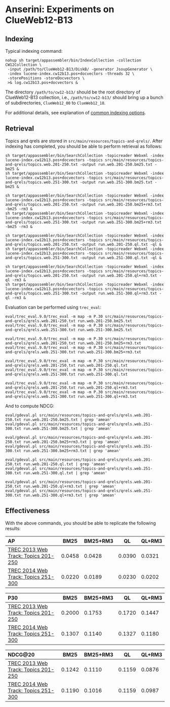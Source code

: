 # Anserini: Experiments on ClueWeb12-B13

## Indexing

Typical indexing command:

```
nohup sh target/appassembler/bin/IndexCollection -collection CW12Collection \
 -input /path/to/ClueWeb12-B13/DiskB/ -generator JsoupGenerator \
 -index lucene-index.cw12b13.pos+docvectors -threads 32 \
 -storePositions -storeDocvectors \
 >& log.cw12b13.pos+docvectors &
```

The directory `/path/to/cw12-b13/` should be the root directory of ClueWeb12-B13 collection, i.e., `/path/to/cw12-b13/` should bring up a bunch of subdirectories, `ClueWeb12_00` to `ClueWeb12_18`.

For additional details, see explanation of [common indexing options](common-indexing-options.md).

## Retrieval

Topics and qrels are stored in `src/main/resources/topics-and-qrels/`.
After indexing has completed, you should be able to perform retrieval as follows:

```
sh target/appassembler/bin/SearchCollection -topicreader Webxml -index lucene-index.cw12b13.pos+docvectors -topics src/main/resources/topics-and-qrels/topics.web.201-250.txt -output run.web.201-250.bm25.txt -bm25 &
sh target/appassembler/bin/SearchCollection -topicreader Webxml -index lucene-index.cw12b13.pos+docvectors -topics src/main/resources/topics-and-qrels/topics.web.251-300.txt -output run.web.251-300.bm25.txt -bm25 &

sh target/appassembler/bin/SearchCollection -topicreader Webxml -index lucene-index.cw12b13.pos+docvectors -topics src/main/resources/topics-and-qrels/topics.web.201-250.txt -output run.web.201-250.bm25+rm3.txt -bm25 -rm3 &
sh target/appassembler/bin/SearchCollection -topicreader Webxml -index lucene-index.cw12b13.pos+docvectors -topics src/main/resources/topics-and-qrels/topics.web.251-300.txt -output run.web.251-300.bm25+rm3.txt -bm25 -rm3 &

sh target/appassembler/bin/SearchCollection -topicreader Webxml -index lucene-index.cw12b13.pos+docvectors -topics src/main/resources/topics-and-qrels/topics.web.201-250.txt -output run.web.201-250.ql.txt -ql &
sh target/appassembler/bin/SearchCollection -topicreader Webxml -index lucene-index.cw12b13.pos+docvectors -topics src/main/resources/topics-and-qrels/topics.web.251-300.txt -output run.web.251-300.ql.txt -ql &

sh target/appassembler/bin/SearchCollection -topicreader Webxml -index lucene-index.cw12b13.pos+docvectors -topics src/main/resources/topics-and-qrels/topics.web.201-250.txt -output run.web.201-250.ql+rm3.txt -ql -rm3 &
sh target/appassembler/bin/SearchCollection -topicreader Webxml -index lucene-index.cw12b13.pos+docvectors -topics src/main/resources/topics-and-qrels/topics.web.251-300.txt -output run.web.251-300.ql+rm3.txt -ql -rm3 &
```

Evaluation can be performed using `trec_eval`:

```
eval/trec_eval.9.0/trec_eval -m map -m P.30 src/main/resources/topics-and-qrels/qrels.web.201-250.txt run.web.201-250.bm25.txt
eval/trec_eval.9.0/trec_eval -m map -m P.30 src/main/resources/topics-and-qrels/qrels.web.251-300.txt run.web.251-300.bm25.txt

eval/trec_eval.9.0/trec_eval -m map -m P.30 src/main/resources/topics-and-qrels/qrels.web.201-250.txt run.web.201-250.bm25+rm3.txt
eval/trec_eval.9.0/trec_eval -m map -m P.30 src/main/resources/topics-and-qrels/qrels.web.251-300.txt run.web.251-300.bm25+rm3.txt

eval/trec_eval.9.0/trec_eval -m map -m P.30 src/main/resources/topics-and-qrels/qrels.web.201-250.txt run.web.201-250.ql.txt
eval/trec_eval.9.0/trec_eval -m map -m P.30 src/main/resources/topics-and-qrels/qrels.web.251-300.txt run.web.251-300.ql.txt

eval/trec_eval.9.0/trec_eval -m map -m P.30 src/main/resources/topics-and-qrels/qrels.web.201-250.txt run.web.201-250.ql+rm3.txt
eval/trec_eval.9.0/trec_eval -m map -m P.30 src/main/resources/topics-and-qrels/qrels.web.251-300.txt run.web.251-300.ql+rm3.txt
```

And to compute NDCG:

```
eval/gdeval.pl src/main/resources/topics-and-qrels/qrels.web.201-250.txt run.web.201-250.bm25.txt | grep 'amean'
eval/gdeval.pl src/main/resources/topics-and-qrels/qrels.web.251-300.txt run.web.251-300.bm25.txt | grep 'amean'

eval/gdeval.pl src/main/resources/topics-and-qrels/qrels.web.201-250.txt run.web.201-250.bm25+rm3.txt | grep 'amean'
eval/gdeval.pl src/main/resources/topics-and-qrels/qrels.web.251-300.txt run.web.251-300.bm25+rm3.txt | grep 'amean'

eval/gdeval.pl src/main/resources/topics-and-qrels/qrels.web.201-250.txt run.web.201-250.ql.txt | grep 'amean'
eval/gdeval.pl src/main/resources/topics-and-qrels/qrels.web.251-300.txt run.web.251-300.ql.txt | grep 'amean'

eval/gdeval.pl src/main/resources/topics-and-qrels/qrels.web.201-250.txt run.web.201-250.ql+rm3.txt | grep 'amean'
eval/gdeval.pl src/main/resources/topics-and-qrels/qrels.web.251-300.txt run.web.251-300.ql+rm3.txt | grep 'amean'
```

## Effectiveness

With the above commands, you should be able to replicate the following results:

AP                                                                             | BM25   |BM25+RM3| QL     | QL+RM3
:------------------------------------------------------------------------------|--------|--------|--------|--------
[TREC 2013 Web Track: Topics 201-250](http://trec.nist.gov/data/web2013.html)  | 0.0458 | 0.0428 | 0.0390 | 0.0321
[TREC 2014 Web Track: Topics 251-300](http://trec.nist.gov/data/web2014.html)  | 0.0220 | 0.0189 | 0.0230 | 0.0202

P30                                                                            | BM25   |BM25+RM3| QL     | QL+RM3
:------------------------------------------------------------------------------|--------|--------|--------|--------
[TREC 2013 Web Track: Topics 201-250](http://trec.nist.gov/data/web2013.html)  | 0.2000 | 0.1753 | 0.1720 | 0.1447
[TREC 2014 Web Track: Topics 251-300](http://trec.nist.gov/data/web2014.html)  | 0.1307 | 0.1140 | 0.1327 | 0.1180

NDCG@20                                                                        | BM25   |BM25+RM3| QL     | QL+RM3
:------------------------------------------------------------------------------|--------|--------|--------|--------
[TREC 2013 Web Track: Topics 201-250](http://trec.nist.gov/data/web2013.html)  | 0.1242 | 0.1110 | 0.1159 | 0.0876
[TREC 2014 Web Track: Topics 251-300](http://trec.nist.gov/data/web2014.html)  | 0.1190 | 0.1016 | 0.1159 | 0.0987
